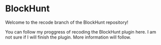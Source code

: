 # BlockHunt

Welcome to the recode branch of the BlockHunt repository!

You can follow my proggress of recoding the BlockHunt plugin here.
I am not sure if I will finish the plugin. More information will follow.